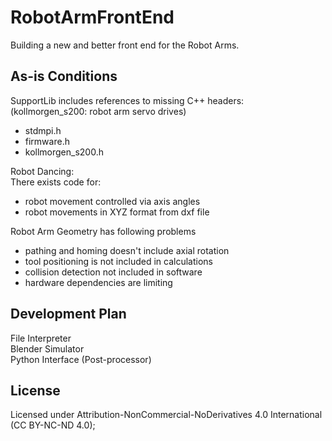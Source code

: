 <h1>RobotArmFrontEnd</h1>
Building a new and better front end for the Robot Arms.

<h2>As-is Conditions</h2>
SupportLib includes references to missing C++ headers:</br>
(kollmorgen_s200: robot arm servo drives)
<ul><li>stdmpi.h</li>
<li>firmware.h</li>
<li>kollmorgen_s200.h</li></ul>

Robot Dancing:</br>
There exists code for:
<ul><li>robot movement controlled via axis angles</li>
<li>robot movements in XYZ format from dxf file</li></ul>

Robot Arm Geometry has following problems
<ul><li>pathing and homing doesn't include axial rotation</li>
<li>tool positioning is not included in calculations</li>
<li>collision detection not included in software</li>
<li>hardware dependencies are limiting</li></ul>

<h2>Development Plan</h2>
File Interpreter</br>
Blender Simulator</br>
Python Interface (Post-processor)

<h2>License</h2>
<p>Licensed under Attribution-NonCommercial-NoDerivatives 4.0 International (CC BY-NC-ND 4.0);
